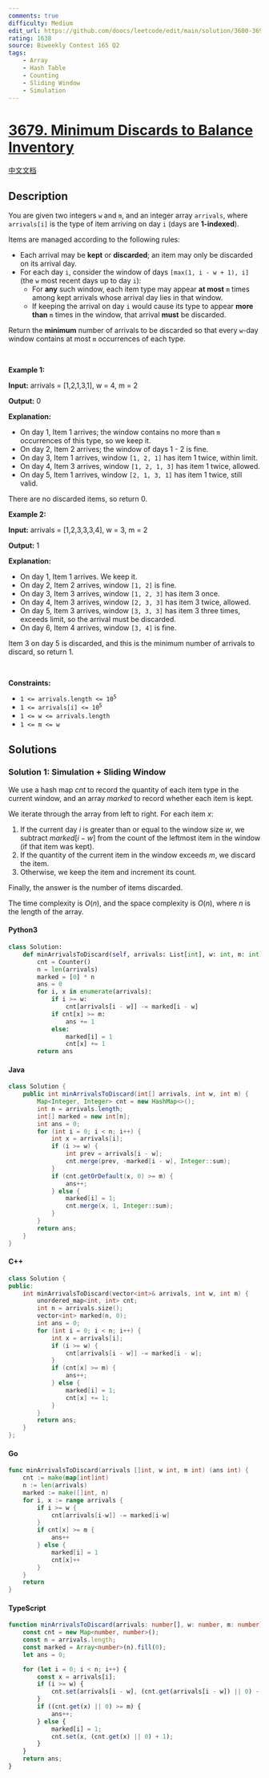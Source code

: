 ```yaml
---
comments: true
difficulty: Medium
edit_url: https://github.com/doocs/leetcode/edit/main/solution/3600-3699/3679.Minimum%20Discards%20to%20Balance%20Inventory/README_EN.md
rating: 1638
source: Biweekly Contest 165 Q2
tags:
    - Array
    - Hash Table
    - Counting
    - Sliding Window
    - Simulation
---
```


<!-- problem:start -->

# [3679. Minimum Discards to Balance Inventory](https://leetcode.com/problems/minimum-discards-to-balance-inventory)

[中文文档](/solution/3600-3699/3679.Minimum%20Discards%20to%20Balance%20Inventory/README.md)

## Description

<!-- description:start -->

<p>You are given two integers <code>w</code> and <code>m</code>, and an integer array <code>arrivals</code>, where <code>arrivals[i]</code> is the type of item arriving on day <code>i</code> (days are <strong>1-indexed</strong>).</p>

<p>Items are managed according to the following rules:</p>

<ul>
	<li>Each arrival may be <strong>kept</strong> or <strong>discarded</strong>; an item may only be discarded on its arrival day.</li>
	<li>For each day <code>i</code>, consider the window of days <code>[max(1, i - w + 1), i]</code> (the <code>w</code> most recent days up to day <code>i</code>):
	<ul>
		<li>For <strong>any</strong> such window, each item type may appear <strong>at most</strong> <code>m</code> times among kept arrivals whose arrival day lies in that window.</li>
		<li>If keeping the arrival on day <code>i</code> would cause its type to appear <strong>more than</strong> <code>m</code> times in the window, that arrival <strong>must</strong> be discarded.</li>
	</ul>
	</li>
</ul>

<p>Return the <strong>minimum</strong> number of arrivals to be discarded so that every <code>w</code>-day window contains at most <code>m</code> occurrences of each type.</p>

<p>&nbsp;</p>
<p><strong class="example">Example 1:</strong></p>

<div class="example-block">
<p><strong>Input:</strong> <span class="example-io">arrivals = [1,2,1,3,1], w = 4, m = 2</span></p>

<p><strong>Output:</strong> <span class="example-io">0</span></p>

<p><strong>Explanation:</strong></p>

<ul>
	<li>On day 1, Item 1 arrives; the window contains no more than <code>m</code> occurrences of this type, so we keep it.</li>
	<li>On day 2, Item 2 arrives; the window of days 1 - 2 is fine.</li>
	<li>On day 3, Item 1 arrives, window <code>[1, 2, 1]</code> has item 1 twice, within limit.</li>
	<li>On day 4, Item 3 arrives, window <code>[1, 2, 1, 3]</code> has item 1 twice, allowed.</li>
	<li>On day 5, Item 1 arrives, window <code>[2, 1, 3, 1]</code> has item 1 twice, still valid.</li>
</ul>

<p>There are no discarded items, so return 0.</p>
</div>

<p><strong class="example">Example 2:</strong></p>

<div class="example-block">
<p><strong>Input:</strong> <span class="example-io">arrivals = [1,2,3,3,3,4], w = 3, m = 2</span></p>

<p><strong>Output:</strong> <span class="example-io">1</span></p>

<p><strong>Explanation:</strong></p>

<ul>
	<li>On day 1, Item 1 arrives. We keep it.</li>
	<li>On day 2, Item 2 arrives, window <code>[1, 2]</code> is fine.</li>
	<li>On day 3, Item 3 arrives, window <code>[1, 2, 3]</code> has item 3 once.</li>
	<li>On day 4, Item 3 arrives, window <code>[2, 3, 3]</code> has item 3 twice, allowed.</li>
	<li>On day 5, Item 3 arrives, window <code>[3, 3, 3]</code> has item 3 three times, exceeds limit, so the arrival must be discarded.</li>
	<li>On day 6, Item 4 arrives, window <code>[3, 4]</code> is fine.</li>
</ul>

<p>Item 3 on day 5 is discarded, and this is the minimum number of arrivals to discard, so return 1.</p>
</div>

<p>&nbsp;</p>
<p><strong>Constraints:</strong></p>

<ul>
	<li><code>1 &lt;= arrivals.length &lt;= 10<sup>5</sup></code></li>
	<li><code>1 &lt;= arrivals[i] &lt;= 10<sup>5</sup></code></li>
	<li><code>1 &lt;= w &lt;= arrivals.length</code></li>
	<li><code>1 &lt;= m &lt;= w</code></li>
</ul>

<!-- description:end -->

## Solutions

<!-- solution:start -->

### Solution 1: Simulation + Sliding Window

We use a hash map $\textit{cnt}$ to record the quantity of each item type in the current window, and an array $\textit{marked}$ to record whether each item is kept.

We iterate through the array from left to right. For each item $x$:

1. If the current day $i$ is greater than or equal to the window size $w$, we subtract $\textit{marked}[i - w]$ from the count of the leftmost item in the window (if that item was kept).
2. If the quantity of the current item in the window exceeds $m$, we discard the item.
3. Otherwise, we keep the item and increment its count.

Finally, the answer is the number of items discarded.

The time complexity is $O(n)$, and the space complexity is $O(n)$, where $n$ is the length of the array.

<!-- tabs:start -->

#### Python3

```python
class Solution:
    def minArrivalsToDiscard(self, arrivals: List[int], w: int, m: int) -> int:
        cnt = Counter()
        n = len(arrivals)
        marked = [0] * n
        ans = 0
        for i, x in enumerate(arrivals):
            if i >= w:
                cnt[arrivals[i - w]] -= marked[i - w]
            if cnt[x] >= m:
                ans += 1
            else:
                marked[i] = 1
                cnt[x] += 1
        return ans
```

#### Java

```java
class Solution {
    public int minArrivalsToDiscard(int[] arrivals, int w, int m) {
        Map<Integer, Integer> cnt = new HashMap<>();
        int n = arrivals.length;
        int[] marked = new int[n];
        int ans = 0;
        for (int i = 0; i < n; i++) {
            int x = arrivals[i];
            if (i >= w) {
                int prev = arrivals[i - w];
                cnt.merge(prev, -marked[i - w], Integer::sum);
            }
            if (cnt.getOrDefault(x, 0) >= m) {
                ans++;
            } else {
                marked[i] = 1;
                cnt.merge(x, 1, Integer::sum);
            }
        }
        return ans;
    }
}
```

#### C++

```cpp
class Solution {
public:
    int minArrivalsToDiscard(vector<int>& arrivals, int w, int m) {
        unordered_map<int, int> cnt;
        int n = arrivals.size();
        vector<int> marked(n, 0);
        int ans = 0;
        for (int i = 0; i < n; i++) {
            int x = arrivals[i];
            if (i >= w) {
                cnt[arrivals[i - w]] -= marked[i - w];
            }
            if (cnt[x] >= m) {
                ans++;
            } else {
                marked[i] = 1;
                cnt[x] += 1;
            }
        }
        return ans;
    }
};
```

#### Go

```go
func minArrivalsToDiscard(arrivals []int, w int, m int) (ans int) {
	cnt := make(map[int]int)
	n := len(arrivals)
	marked := make([]int, n)
	for i, x := range arrivals {
		if i >= w {
			cnt[arrivals[i-w]] -= marked[i-w]
		}
		if cnt[x] >= m {
			ans++
		} else {
			marked[i] = 1
			cnt[x]++
		}
	}
	return
}
```

#### TypeScript

```ts
function minArrivalsToDiscard(arrivals: number[], w: number, m: number): number {
    const cnt = new Map<number, number>();
    const n = arrivals.length;
    const marked = Array<number>(n).fill(0);
    let ans = 0;

    for (let i = 0; i < n; i++) {
        const x = arrivals[i];
        if (i >= w) {
            cnt.set(arrivals[i - w], (cnt.get(arrivals[i - w]) || 0) - marked[i - w]);
        }
        if ((cnt.get(x) || 0) >= m) {
            ans++;
        } else {
            marked[i] = 1;
            cnt.set(x, (cnt.get(x) || 0) + 1);
        }
    }
    return ans;
}
```

<!-- tabs:end -->

<!-- solution:end -->

<!-- problem:end -->
